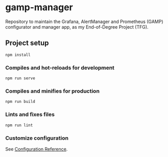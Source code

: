 # gamp-manager

Repository to maintain the Grafana, AlertManager and Prometheus (GAMP) configurator and manager app, as my End-of-Degree
Project (TFG).

## Project setup

```
npm install
```

### Compiles and hot-reloads for development

```
npm run serve
```

### Compiles and minifies for production

```
npm run build
```

### Lints and fixes files

```
npm run lint
```

### Customize configuration

See [Configuration Reference](https://cli.vuejs.org/config/).
